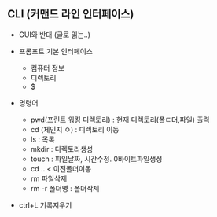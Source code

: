 ## CLI (커맨드 라인 인터페이스)

- GUI와 반대 (글로 읽는..)



- 프롬프트 기본 인터페이스
  - 컴퓨터 정보
  - 디렉토리
  - $



- 명령어
  - pwd(프린트 워킹 디렉토리) : 현재 디렉토리(폴ㅌ더,파일) 출력
  - cd (체인지 ㅇ) : 디렉토리 이동
  - ls : 목록
  - mkdir : 디렉토리생성
  - touch : 파일날짜, 시간수정. 0바이트파일생성
  - cd .. < 이전폴더이동
  - rm 파일삭제
  - rm -r 폴더명 : 폴더삭제
- ctrl+L 기록지우기





